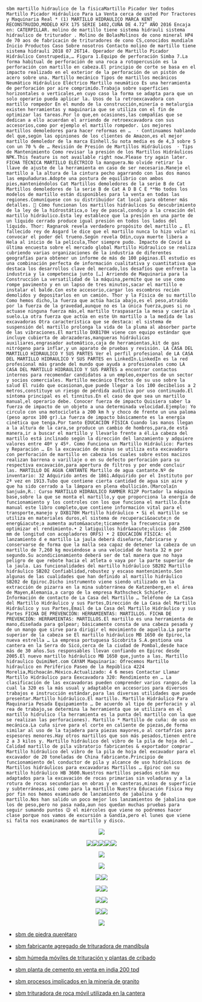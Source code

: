 
```
sbm martillo hidraulico de la fisicaMartillo Picador Ver todos Martillo Picador Hidráulico Para La Venta cerca de usted Por Tractores y Maquinaria Real * (1) MARTILLO HIDRAULICO MARCA KENT RECONSTRUIDO,MODELO KFX 175 SERIE 1402,CUÑA DE 4.72” AÑO 2016 Encaja en: CATERPILLAR. molino de martillo tiene sistema hidrauli sistema hidraulico de triturador . Molino de BolasMolinos de cono mineral HP4 de 70 aos de fabricacin de trituradores de cono CS,conocidos mundialm Inicio Productos Caso Sobre nosotros Contacto molino de martillo tiene sistema hidrauli 2018 07 26T14. Operador de Martillo Picador Hidráulico Construpedia,… Figura 1.Equipo de perforación Simba 7.La forma habitual de perforación de una roca a rotopercusión es la perforación con martillo en cabeza.El principio de corte se basa en el impacto realizado en el exterior de la perforación de un pistón de acero sobre una. Martillo mecánico Tipos de martillos mecánicos Neumático Hidráulico Eléctrico Martillo neumático Es una herramienta de perforación por aire comprimido.Trabaja sobre superficies horizontales o verticales,en cuyo caso la forma se adapta para que un solo operario pueda aplicar la. Usos de la retroexcavadora con martillo rompedor En el mundo de la construcción,minería o metalurgia existen herramientas y maquinaria que se utiliza con el fin de optimizar las tareas.Por lo que,en ocasiones,las compañías que se dedican a ello acuerdan el arriendo de retroexcavadora con sus accesorios,como por ejemplo el martillo rompedor. Los mejores martillos demoledores para hacer reformas en …  · Continuamos hablando del que,según las opiniones de los clientes de Amazon,es el mejor martillo demoledor de la marca Einhell.Su nota media es de 4,3 sobre 5 con un 70 % de … Revisión de Presión de Martillos Hidráulicos  · Tips de Mantenimiento Como revisar la presión de los Martillos Hidráulicos NPK.This feature is not available right now.Please try again later. FICHA TÉCNICA MARTILLO ELÉCTRICO la manguera.No olvide retirar la llave de ajuste de la herramienta en caso de ser necesario.Maneje el martillo a la altura de la cintura pecho agarrando con las dos manos las empuñaduras.Adopte una postura de equilibrio con ambos pies,manteniéndolos Cat Martillos demoledores de la serie B de Cat Martillos demoledores de la serie B de Cat A D B C E **No todos los modelos de martillo están disponibles para la venta en todas las regiones.Comuníquese con su distribuidor Cat local para obtener más detalles. 🥇 Cómo funcionan los martillos hidráulicos Su descubrimiento de la ley de la hidrostática,o ley de pascal,condujo a la creación del martillo hidráulico.Esta ley establece que la presión en una parte de un líquido cerrado produce igual presión en todos los lados del líquido. Thor: Ragnarok revela verdadero propósito del martillo … El fallecido rey de Asgard le dice que el martillo nunca lo hizo volar ni convocar el poder del trueno.Según revela Odin,cuya muerte libera a Hela al inicio de la película,Thor siempre pudo. Impacto de Covid La última encuesta sobre el mercado global Martillo Hidraulico se realiza cubriendo varias organizaciones de la industria de diferentes geografías para obtener un informe de más de 100 páginas.El estudio es una combinación perfecta de información cualitativa y cuantitativa que destaca los desarrollos clave del mercado,los desafíos que enfrenta la industria y la competencia junto […] Arriendo de Maquinaria para la Construcción La versatilidad de la máquina,permite que se use como rompe pavimento y en un lapso de tres minutos,sacar el martillo e instalar el balde.Con este accesorio,cargar los escombros recién demolidos y depositarlos en un camión. Thor y la Física de su martillo Como hemos dicho,la fuerza que actúa hacía abajo,es el peso,atraído por la fuerza de la gravedad,aunque no es la única fuerza,pues si no actuase ninguna fuerza más,el martillo traspasaría la mesa y caería al suelo.La otra fuerza que actúa en este Un martillo a la medida de las excavadoras Otra característica que se destaca: el sistema de suspensión del martillo prolonga la vida de la pluma al absorber parte de las vibraciones.El martillo DXB170H viene con equipo estándar que incluye cubierta de abrazaderas,mangueras hidráulicas auxiliares,engrasador automático,caja de herramientas,kit de gas nitrógeno para inflar,y un aparato de pruebas y revisión. LA CASA DEL MARTILLO HIDRAULICO Y SUS PARTES Ver el perfil profesional de LA CASA DEL MARTILLO HIDRAULICO Y SUS PARTES en LinkedIn.LinkedIn es la red profesional más grande del mundo que ayuda a profesionales como LA CASA DEL MARTILLO HIDRAULICO Y SUS PARTES a encontrar contactos internos para recomendar candidatos a un empleo,expertos de un sector y socios comerciales. Martillo mecánico Efectos de su uso sobre la salud El ruido que ocasionan,que puede llegar a los 100 decibelios a 2 metros,constituye un riesgo de pérdida auditiva por uso continuado.El síntoma principal es el tinnitus.En el caso de que sea un martillo manual,el operario debe. Conocer fuerza de impacto Quisiera saber la fuerza de impacto de un objeto a una determinada velocidad.Ejemplo: Yo circulo con una motocicleta a 200 km h y choco de frente un una paloma (peso aprox 100 gr).La fuerza de impacto básicamente es la energía cinética que tenga.Por tanto EDUCACIÓN FÍSICA Cuando las manos llegan a la altura de la cara,se produce un cambio de hombros,para,de esta manera,ir a buscar el martillo y llevarlo frente a él.La cabeza del martillo está inclinado según la dirección del lanzamiento y adquiere valores entre 40º y 45º. Como Funciona un Martillo Hidráulico: Partes y Reparación … En la excavación de minas se utiliza esta excavadora con perforación de martillo en cabeza los cuales sobre estos macizos realizan barrena o varillaje o en su defecto perforación para su respectiva excavación,para apertura de filtros y por ende concluir las. MARTILLO DE AGUA CANTANTE Martillo de agua cantante.Nº de inventario: 32 Adquirido antes de 1861.Adquirido por el Instituto por 2ª vez en 1913.Tubo que contiene cierta cantidad de agua sin aire y que ha sido cerrado a la lámpara en plena ebullición.(Marcolaín Sanjuán,R.: Curso MARTILLO HIDRÁULICO RAMMER R12P Portador la máquina base,sobre la que se monta el martillo,y que proporciona la energía de funcionamiento y los controles con los que funciona el martillo.Este manual este libro completo,que contiene información vital para el transporte,manejo y DXB170H Martillo hidráulico • Si el martillo se utiliza en materiales duros,el sistema de recuperaci&oacute;n de energ&iacute;a aumenta autom&aacute;ticamente la frecuencia para optimizar el rendimiento.• 2 latiguillos hidr&aacute;ulicos (de 2500 mm de longitud con acopladores ORFS) • 2 EDUCACIÓN FÍSICA: el lanzamiento d e martillo La jaula deberá diseñarse,fabricarse y conservarse de forma que la malla sea capaz de detener la cabeza de un martillo de 7,260 kg moviéndose a una velocidad de hasta 32 m por segundo.Su acondicionamiento deberá ser de tal manera que no haya peligro de que rebote hacia el atleta o vaya por la parte superior de la jaula. Las funcionalidades del martillo hidráulico SB202 Martillo hidráulico SB202 Confiablidad,robustez y escaso mantenimiento.Son algunas de las cualidades que han definido al martillo hidráulico SB202 de Epiroc.Dicho instrumento viene siendo utilizado en la extracción de pizarra en la mina subterránea de Katzenberg,en el área de Mayen,Alemania,a cargo de la empresa Rathscheck Schiefer. Información de contacto de La Casa del Martillo … Teléfono de La Casa del Martillo Hidráulico y sus Partes,Dirección de La Casa del Martillo Hidráulico y sus Partes,Email de La Casa del Martillo Hidráulico y sus Partes FICHA DE PREVENCIÓN: HERRAMIENTAS: MARTILLOS. FICHA DE PREVENCIÓN: HERRAMIENTAS: MARTILLOS.El martillo es una herramienta de mano,diseñada para golpear; básicamente consta de una cabeza pesada y de un mango que sirve para dirigir el movimiento de aquella.La parte superior de la cabeza se El martillo hidráulico MB 1650 de Epiroc,la nueva estrella … La empresa portuguesa Sicobrita S.A.gestiona una cantera en la Serra do Sicó,cerca de la ciudad de Pombal,desde hace más de 30 años.Sus responsables llevan confiando en Epiroc desde 2005.El nuevo martillo hidráulico MB 1650 que,junto a las. Martillo hidraulico QuimiNet.com CAYAM Maquinaria: Ofrecemos Martillo hidraulico en Periférico Paseo de la República 4224 Morelia,Michoacán.México.Actualizado: 4 6 meses Contactar Llamar Martillo Hidráulico para Eexcavadora 320: Rendimiento en … La clasificación de las excavadoras pueden comprender varios rangos,de la cual la 320 es la más usual y adaptable en accesorios para diversos trabajos e instrucción estándar,para las diversas utilidades que puede presentar.Martillo hidráulico.El martillo. Martillo Hidráulico Para Maquinaria Pesada Equipamiento … De acuerdo al tipo de perforacin y al rea de trabajo,se determina la herramienta que se utilizara en el martillo hidrulico (la herramienta es la punta del martillo con la que se realizan las perforaciones). Martillo * Martillo de cuña: de uso en mecánica.La cuña sirve para el corte en caliente de piezas,de forma similar al uso de la tajadera para piezas mayores,o al cortafríos para espesores menores.Hay otros martillos que son más pesados,tienen entre 2 a 3 kilos y. Martillo hidráulico del vibro de la pila de hoja del … Calidad martillo de pila vibratorio fabricantes & exportador comprar Martillo hidráulico del vibro de la pila de hoja del excavador para el excavador de 20 toneladas de China fabricante.Principio de funcionamiento del conductor de pila y alcance de uso hidráulicos de Martillos hidráulicos para excavadoras Martillos … Epiroc con su martillo hidráulico HB 3600.Nuestros martillos pesados están muy adaptados para la excavación de rocas primarias sin voladuras y a la rotura de rocas secundarias en obras y en canteras,minas de superficie y subterráneas,así como para la martillo Nuestra Educación Física Hoy por fin nos hemos examinado de lanzamiento de jabalina y de martillo.Nos han salido un poco mejor los lanzamientos de jabalina que los de peso,pero no pasa nada,aun nos quedan muchas pruebas para seguir sumando puntos 😉 el miércoles que viene no podremos hacer clase porque nos vamos de excursión a Gandía,pero el lunes que viene si falta nos examinamos de martillo y disco. 
```

<div align="center">

<a href="https://es-crusher.shibang-china.com/github&k=sbm+martillo+hidraulico+de+la+fisica"><img src="https://static.shibang-china.com/es/crusher/logo.jpg"></a>

<a href="https://es-crusher.shibang-china.com/github&k=sbm+martillo+hidraulico+de+la+fisica"><img src="https://static.shibang-china.com/es/crusher/index.jpg"></a><a href="https://es-crusher.shibang-china.com/material.htmlgithub&k=sbm+martillo+hidraulico+de+la+fisica"><img src="https://static.shibang-china.com/es/crusher/material.jpg"></a><a href="https://es-crusher.shibang-china.com/application.htmlgithub&k=sbm+martillo+hidraulico+de+la+fisica"><img src="https://static.shibang-china.com/es/crusher/application.jpg"></a><a href="https://es-crusher.shibang-china.com/aboutus.htmlgithub&k=sbm+martillo+hidraulico+de+la+fisica"><img src="https://static.shibang-china.com/es/crusher/aboutus.jpg"></a><a href="https://es-crusher.shibang-china.com/contact.htmlgithub&k=sbm+martillo+hidraulico+de+la+fisica"><img src="https://static.shibang-china.com/es/crusher/contact.jpg"></a>

<a href="https://es-crusher.shibang-china.com/github&k=sbm+martillo+hidraulico+de+la+fisica"><img src="https://static.shibang-china.com/es/crusher/banner.jpg"></a>

<a href="https://swt.shibang-china.com/github&k=sbm+martillo+hidraulico+de+la+fisica"><img src="https://static.shibang-china.com/es/crusher/text.jpg"></a>

<a href="https://swt.shibang-china.com/github&k=sbm+martillo+hidraulico+de+la+fisica"><img src="https://static.shibang-china.com/es/crusher/chat.jpg"></a><a href="https://es-crusher.shibang-china.com/contact.htmlgithub&k=sbm+martillo+hidraulico+de+la+fisica"><img src="https://static.shibang-china.com/es/crusher/message.jpg"></a>

<a href="https://es-crusher.shibang-china.com/products/pe.htmlgithub&k=sbm+martillo+hidraulico+de+la+fisica"><img src="https://static.shibang-china.com/es/crusher/pe.jpg"></a><a href="https://es-crusher.shibang-china.com/products/pf.htmlgithub&k=sbm+martillo+hidraulico+de+la+fisica"><img src="https://static.shibang-china.com/es/crusher/pf.jpg"></a>

<a href="https://es-crusher.shibang-china.com/products/hpt.htmlgithub&k=sbm+martillo+hidraulico+de+la+fisica"><img src="https://static.shibang-china.com/es/crusher/hpt.jpg"></a><a href="https://es-crusher.shibang-china.com/products/vsi.htmlgithub&k=sbm+martillo+hidraulico+de+la+fisica"><img src="https://static.shibang-china.com/es/crusher/vsi.jpg"></a>

<a href="https://es-crusher.shibang-china.com/products/klv.htmlgithub&k=sbm+martillo+hidraulico+de+la+fisica"><img src="https://static.shibang-china.com/es/crusher/klv.jpg"></a><a href="https://es-crusher.shibang-china.com/products/portable.htmlgithub&k=sbm+martillo+hidraulico+de+la+fisica"><img src="https://static.shibang-china.com/es/crusher/portable.jpg"></a>

<a href="https://swt.shibang-china.com/github&k=sbm+martillo+hidraulico+de+la+fisica"><img src="https://static.shibang-china.com/es/crusher/case.jpg"></a>

</div>


* [sbm de piedra querétaro](sbm%20de%20piedra%20quer%C3%A9taro.md)

* [sbm fabricante agregado de trituradora de mandíbula](sbm%20fabricante%20agregado%20de%20trituradora%20de%20mand%C3%ADbula.md)

* [sbm húmeda móviles de trituración y plantas de cribado](sbm%20h%C3%BAmeda%20m%C3%B3viles%20de%20trituraci%C3%B3n%20y%20plantas%20de%20cribado.md)

* [sbm planta de cemento en venta en india 200 tpd](sbm%20planta%20de%20cemento%20en%20venta%20en%20india%20200%20tpd.md)

* [sbm procesos implicados en la minería de granito](sbm%20procesos%20implicados%20en%20la%20miner%C3%ADa%20de%20granito.md)

* [sbm trituradora de roca móvil utilizada en la cantera](sbm%20trituradora%20de%20roca%20m%C3%B3vil%20utilizada%20en%20la%20cantera.md)